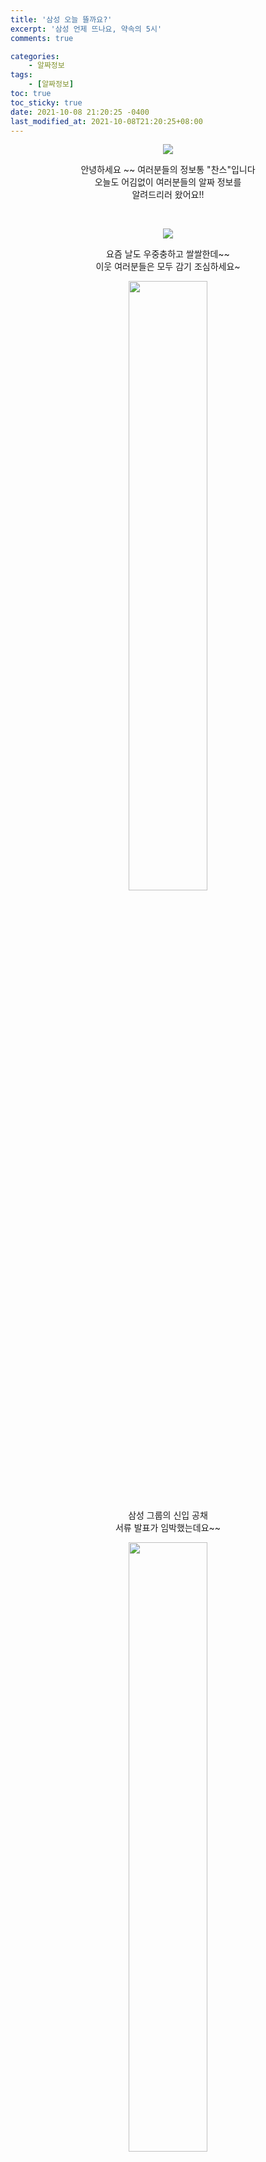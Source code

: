 ```yaml
---
title: '삼성 오늘 뜰까요?'
excerpt: '삼성 언제 뜨나요, 약속의 5시'
comments: true

categories:
    - 알짜정보
tags:
    - [알짜정보]
toc: true
toc_sticky: true
date: 2021-10-08 21:20:25 -0400
last_modified_at: 2021-10-08T21:20:25+08:00
---
```


<p align="center"><img src = "https://user-images.githubusercontent.com/51807128/136556118-12a41a2e-87a3-4f4c-b0a4-266a07158d89.png"></p>
<p align="center">안녕하세요 ~~ 여러분들의 정보통 "찬스"입니다<br>
오늘도 어김없이 여러분들의 알짜 정보를<br>
알려드리러 왔어요!!</p>

<br>
<p align="center"><img src = "https://user-images.githubusercontent.com/51807128/136557295-7a1ffdfc-2d49-4d1d-b964-fa5d2340e9fa.png"></p>

<p align="center">요즘 날도 우중충하고 쌀쌀한데~~<br>
이웃 여러분들은 모두 감기 조심하세요~</p>

<p align="center"><img src = "https://user-images.githubusercontent.com/51807128/136557402-2344bde9-d2f0-4274-854d-74575f4ab19b.png" height="50%" width="50%"></p>
<p align="center">삼성 그룹의 신입 공채<br>
서류 발표가 임박했는데요~~</p>

<p align="center"><img src="https://user-images.githubusercontent.com/51807128/136557580-9c94b45f-73ab-4197-b7c2-cbaff778f4cd.png" height="50%" width="50%"></p>
<p align="center">삼성 그룹은 우리 나라를 넘어<br>
글로벌 최고의 기업으로 성장하고 있는데요~</p>

<p align="center"><img src = "https://user-images.githubusercontent.com/51807128/136557859-bbe36a92-3ecf-450c-b76e-0c2cb376a7d8.png" height="50%" width="50%"></p>
<p align="center">저도 이번에 삼성 갤럭시 플립으로<br>
핸드폰을 교체했답니다~</p>

<p align="center"><img src = "https://user-images.githubusercontent.com/51807128/136557964-984011e1-9bcc-4521-a860-1c393569b15a.png"></p>
<p align="center">요즘 취업도 어려운데...<br>
많은 이웃분들이 삼성 그룹에<br>
합격하셨으면 좋겠네요!</p>

<p align="center"><img src = "https://user-images.githubusercontent.com/51807128/136558040-a05cfcdb-e00d-47f1-9e12-138cac814ddb.png"></p>
<p align="center">오늘은 삼성 그룹 공채에 대해<br>
알아보았습니다!<br>
다음번에도 유익한 정보로 찾아올게요~~
</p>

<p align="center"><img src ="https://user-images.githubusercontent.com/51807128/136558102-93512840-7348-4d66-b1e4-4e4f6536f28d.jpeg" height="60%" width="60%"></p>

